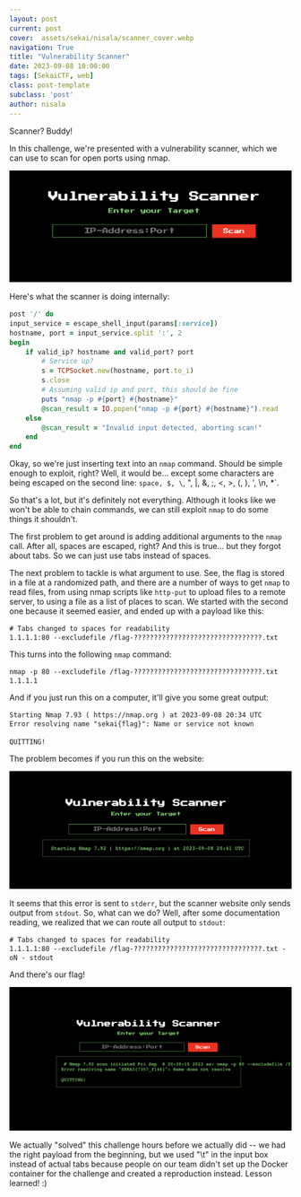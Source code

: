 ```yaml
---
layout: post
current: post
cover:  assets/sekai/nisala/scanner_cover.webp
navigation: True
title: "Vulnerability Scanner"
date: 2023-09-08 10:00:00
tags: [SekaiCTF, web]
class: post-template
subclass: 'post'
author: nisala
---
```


Scanner? Buddy!

In this challenge, we're presented with a vulnerability scanner, which we can use to scan for open ports using nmap.

![Image of the challenge website](/assets/sekai/nisala/scanner.png)

Here's what the scanner is doing internally:

```rb
post '/' do
input_service = escape_shell_input(params[:service])
hostname, port = input_service.split ':', 2
begin
    if valid_ip? hostname and valid_port? port
        # Service up?
        s = TCPSocket.new(hostname, port.to_i)
        s.close
        # Assuming valid ip and port, this should be fine
        puts "nmap -p #{port} #{hostname}"
        @scan_result = IO.popen("nmap -p #{port} #{hostname}").read
    else
        @scan_result = "Invalid input detected, aborting scan!"
    end
end
```

Okay, so we're just inserting text into an `nmap` command. Should be simple enough to exploit, right? Well, it would be... except some characters are being escaped on the second line: `space, $, \`, ", |, &, ;, <, >, (, ), ', \n, *`.

So that's a lot, but it's definitely not everything. Although it looks like we won't be able to chain commands, we can still exploit `nmap` to do some things it shouldn't.

The first problem to get around is adding additional arguments to the `nmap` call. After all, spaces are escaped, right? And this is true... but they forgot about tabs. So we can just use tabs instead of spaces.

The next problem to tackle is what argument to use. See, the flag is stored in a file at a randomized path, and there are a number of ways to get `nmap` to read files, from using nmap scripts like `http-put` to upload files to a remote server, to using a file as a list of places to scan. We started with the second one because it seemed easier, and ended up with a payload like this:

```
# Tabs changed to spaces for readability
1.1.1.1:80 --excludefile /flag-????????????????????????????????.txt
```

This turns into the following `nmap` command:
```
nmap -p 80 --excludefile /flag-????????????????????????????????.txt 1.1.1.1
```

And if you just run this on a computer, it'll give you some great output:
```
Starting Nmap 7.93 ( https://nmap.org ) at 2023-09-08 20:34 UTC
Error resolving name "sekai{flag}": Name or service not known

QUITTING!
```

The problem becomes if you run this on the website:

![Image of the challenge website, showing just a starting nmap output and nothing else](/assets/sekai/nisala/scanner_bad.png)

It seems that this error is sent to `stderr`, but the scanner website only sends output from `stdout`. So, what can we do? Well, after some documentation reading, we realized that we can route all output to `stdout`:

```
# Tabs changed to spaces for readability
1.1.1.1:80 --excludefile /flag-????????????????????????????????.txt -oN	- stdout
```

And there's our flag!

![Image of the challenge website, showing the flag](/assets/sekai/nisala/scanner_flag.png)

We actually "solved" this challenge hours before we actually did -- we had the right payload from the beginning, but we used "\t" in the input box instead of actual tabs because people on our team didn't set up the Docker container for the challenge and created a reproduction instead. Lesson learned! :)
